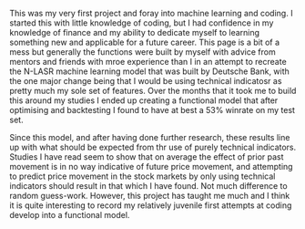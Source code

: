 This was my very first project and foray into machine learning and coding. I started this with little knowledge of coding, but I had confidence in my knowledge of finance and my ability to dedicate myself to learning something new and applicable for a future career. This page is a bit of a mess but generally the functions were built by myself with advice from mentors and friends with mroe experience than I in an attempt to recreate the N-LASR machine learning model that was built by Deutsche Bank, with the one major change being that I would be using technical indicatosr as pretty much my sole set of features. Over the months that it took me to build this around my studies I ended up creating a functional model that after optimising and backtesting I found to have at best a 53% winrate on my test set.

Since this model, and after having done further research, these results line up with what should be expected from thr use of purely technical indicators. Studies I have read seem to show that on average the effect of prior past movement is in no way indicative of future price movement, and attempting to predict price movement in the stock markets by only using technical indicators should result in that which I have found. Not much difference to random guess-work. However, this project has taught me much and I think it is quite interesting to record my relatively juvenile first attempts at coding develop into a functional model.
